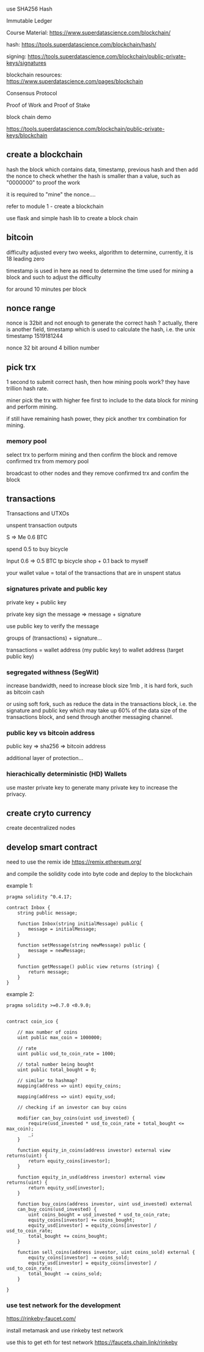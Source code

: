 use SHA256 Hash

Immutable Ledger

Course Material: https://www.superdatascience.com/blockchain/

hash: https://tools.superdatascience.com/blockchain/hash/

signing: https://tools.superdatascience.com/blockchain/public-private-keys/signatures

blockchain resources: https://www.superdatascience.com/pages/blockchain


Consensus Protocol

Proof of Work and Proof of Stake


block chain demo

https://tools.superdatascience.com/blockchain/public-private-keys/blockchain


## create a blockchain

hash the block which contains data, timestamp, previous hash and then add the nonce to check whether the hash is smaller than a value, such as "0000000" to proof the work

it is required to "mine" the nonce.... 

refer to module 1 - create a blockchain

use flask and simple hash lib to create a block chain

## bitcoin

difficulty adjusted every two weeks, algorithm to determine, currently, it is 18 leading zero

timestamp is used in here as need to determine the time used for mining a block and such to adjust the difficulty

for around 10 minutes per block

## nonce range

nonce is 32bit and not enough to generate the correct hash ? actually, there is another field, timestamp which is used to calculate the hash, i.e. the unix timestamp 1519181244 

nonce 32 bit around 4 billion number

## pick trx

1 second to submit correct hash, then how mining pools work? they have trillion hash rate. 

miner pick the trx with higher fee first to include to the data block for mining and perform mining.

if still have remaining hash power, they pick another trx combination for mining.

### memory pool

select trx to perform mining and then confirm the block and remove confirmed trx from memory pool

broadcast to other nodes and they remove confirmed trx and confim the block

## transactions

Transactions and UTXOs

unspent transaction outputs

S => Me 0.6 BTC

spend 0.5 to buy bicycle

Input 0.6 => 0.5 BTC tp bicycle shop + 0.1 back to myself

your wallet value = total of the transactions that are in unspent status

### signatures private and public key

private key + public key

private key sign the message => message + signature

use public key to verify the message


groups of (transactions) + signature...

transactions = wallet address (my public key) to wallet address (target public key)

### segregated withness (SegWit)

increase bandwidth, need to increase block size 1mb , it is hard fork, such as bitcoin cash

or using soft fork, such as reduce the data in the transactions block, i.e. the signature and public key which may 
take up 60% of the data size of the transactions block, and send through another messaging channel.

### public key vs bitcoin address

public key => sha256 => bitcoin address

additional layer of protection...

### hierachically deterministic (HD) Wallets

use master private key to generate many private key to increase the privacy.

## create cryto currency

create decentralized nodes


## develop smart contract

need to use the remix ide https://remix.ethereum.org/

and compile the solidity code into byte code and deploy to the blockchain

example 1:

```
pragma solidity ^0.4.17;

contract Inbox {
    string public message;

    function Inbox(string initialMessage) public {
        message = initialMessage;
    }

    function setMessage(string newMessage) public {
        message = newMessage;
    }

    function getMessage() public view returns (string) {
        return message;
    }
}

```

example 2:

```
pragma solidity >=0.7.0 <0.9.0;


contract coin_ico {
    
    // max number of coins
    uint public max_coin = 1000000;
    
    // rate
    uint public usd_to_coin_rate = 1000;
    
    // total number being bought
    uint public total_bought = 0;
    
    // similar to hashmap?
    mapping(address => uint) equity_coins;
    
    mapping(address => uint) equity_usd;
    
    // checking if an investor can buy coins
    
    modifier can_buy_coins(uint usd_invested) {
        require(usd_invested * usd_to_coin_rate + total_bought <= max_coin);
        _;
    }
    
    function equity_in_coins(address investor) external view returns(uint) {
        return equity_coins[investor];
    }
    
    function equity_in_usd(address investor) external view returns(uint) {
        return equity_usd[investor];
    }
    
    function buy_coins(address investor, uint usd_invested) external 
    can_buy_coins(usd_invested) {
        uint coins_bought = usd_invested * usd_to_coin_rate;
        equity_coins[investor] += coins_bought;
        equity_usd[investor] = equity_coins[investor] / usd_to_coin_rate;
        total_bought += coins_bought;
    }
    
    function sell_coins(address investor, uint coins_sold) external {
        equity_coins[investor] -= coins_sold;
        equity_usd[investor] = equity_coins[investor] / usd_to_coin_rate;
        total_bought -= coins_sold;
    }
    
}
```


### use test network for the development

https://rinkeby-faucet.com/

install metamask and use rinkeby test network

use this to get eth for test network https://faucets.chain.link/rinkeby


